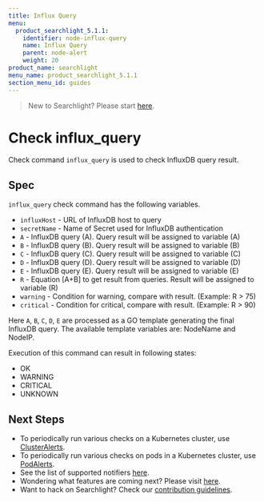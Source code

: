 ```yaml
---
title: Influx Query
menu:
  product_searchlight_5.1.1:
    identifier: node-influx-query
    name: Influx Query
    parent: node-alert
    weight: 20
product_name: searchlight
menu_name: product_searchlight_5.1.1
section_menu_id: guides
---
```


> New to Searchlight? Please start [here](/products/searchlight/5.1.1/concepts/README).

# Check influx_query

Check command `influx_query` is used to check InfluxDB query result.


## Spec
`influx_query` check command has the following variables.

- `influxHost` - URL of InfluxDB host to query
- `secretName` - Name of Secret used for InfluxDB authentication
- `A` - InfluxDB query (A). Query result will be assigned to variable (A)
- `B` - InfluxDB query (B). Query result will be assigned to variable (B)
- `C` - InfluxDB query (C). Query result will be assigned to variable (C)
- `D` - InfluxDB query (D). Query result will be assigned to variable (D)
- `E` - InfluxDB query (E). Query result will be assigned to variable (E)
- `R` - Equation [A+B] to get result from queries. Result will be assigned to variable (R)
- `warning` - Condition for warning, compare with result. (Example: R > 75)
- `critical` - Condition for critical, compare with result. (Example: R > 90)

Here `A`, `B`, `C`, `D`, `E` are processed as a GO template generating the final InfluxDB query. The available template variables are: NodeName and NodeIP.

Execution of this command can result in following states:

- OK
- WARNING
- CRITICAL
- UNKNOWN


## Next Steps
 - To periodically run various checks on a Kubernetes cluster, use [ClusterAlerts](/products/searchlight/5.1.1/concepts/alert-types/cluster-alert).
 - To periodically run various checks on pods in a Kubernetes cluster, use [PodAlerts](/products/searchlight/5.1.1/concepts/alert-types/pod-alert).
 - See the list of supported notifiers [here](/products/searchlight/5.1.1/guides/notifiers).
 - Wondering what features are coming next? Please visit [here](/products/searchlight/5.1.1/roadmap).
 - Want to hack on Searchlight? Check our [contribution guidelines](/products/searchlight/5.1.1/CONTRIBUTING).
